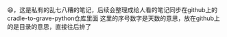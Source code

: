 <!--
 * @Author: shouxie
 * @Date: 2020-04-27 12:25:47
 * @Description: 
 -->
😄，这是私有的乱七八糟的笔记，后续会整理成给人看的笔记同步在github上的cradle-to-grave-python仓库里面
这里的序号数字是天数的意思，放在github上的是目录的意思，直接往后排了